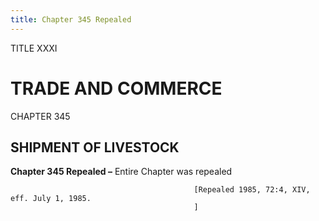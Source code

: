 ```yaml
---
title: Chapter 345 Repealed
---
```


TITLE XXXI
                                             
TRADE AND COMMERCE
==================

CHAPTER 345
                                             
SHIPMENT OF LIVESTOCK
---------------------

**Chapter 345 Repealed –** Entire Chapter was repealed


                                             [Repealed 1985, 72:4, XIV, eff. July 1, 1985.
                                             ]
